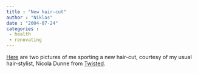 ```yaml
---
title : "New hair-cut"
author : "Niklas"
date : "2004-07-24"
categories : 
 - health
 - renovating
---
```


[Here](https://niklasblog.com/bilder/2004-07-24-hair) are two pictures of me sporting a new hair-cut, courtesy of my usual hair-stylist, Nicola Dunne from [Twisted](http://www.twisted.se).
